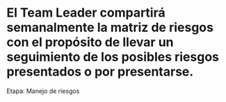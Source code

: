 # El Team Leader compartirá semanalmente la matriz de riesgos con el propósito de llevar un seguimiento de los posibles riesgos presentados o por presentarse.

Etapa: Manejo de riesgos